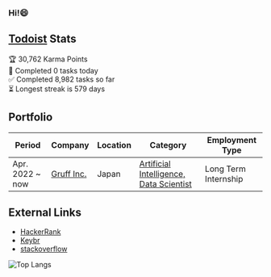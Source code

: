 ### Hi!😄
<!--![](https://visitor-badge.glitch.me/badge?page_id=kenteroshima.kenteroshima)-->

## <a href="https://todoist.com">Todoist</a> Stats

<!-- TODO-IST:START -->
🏆  30,762 Karma Points           
🌸  Completed 0 tasks today           
✅  Completed 8,982 tasks so far           
⏳  Longest streak is 579 days
<!-- TODO-IST:END -->

<!-- <summary><b>🏆 Github Achievements</b></summary>
<p align="center"> <a href="https://github.com/kenteroshima"><img src="https://github-profile-trophy.vercel.app/?username=kenteroshima&margin-w=5&theme=radical" alt="kenteroshima" /></a> </p>-->

## Portfolio

Period | Company | Location | Category | Employment Type
-- | -- | -- | -- | --
Apr. 2022 ~  now | <a href="https://gruff.co.jp/">Gruff Inc.</a> | Japan | <a href="https://hrmos.co/pages/gruff/jobs/1563131141095116814">Artificial Intelligence, Data Scientist </a> | Long Term Internship 

## External Links
- [HackerRank](https://www.hackerrank.com/kenteroshima)
- [Keybr](https://www.keybr.com/profile/954q754)
- [stackoverflow](https://stackoverflow.com/users/14981276)


![Top Langs](https://github-readme-stats.vercel.app/api/top-langs/?username=kenteroshima&layout=compact&hide=html&langs_count=10&hide_border=true&theme=radical)

<!--<details>
  <summary></summary>
</details>-->
